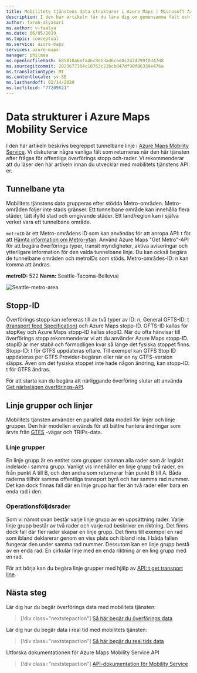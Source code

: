```yaml
---
title: Mobilitets tjänstens data strukturer i Azure Maps | Microsoft Azure Maps
description: I den här artikeln får du lära dig om gemensamma fält och data strukturer som returneras via Microsoft Azure Maps Mobility Services.
author: farah-alyasari
ms.author: v-faalya
ms.date: 06/05/2019
ms.topic: conceptual
ms.service: azure-maps
services: azure-maps
manager: philmea
ms.openlocfilehash: 685810a6efa46c8eb3ad6cee0c2424299f0347d8
ms.sourcegitcommit: 2823677304c10763c21bcb047df90f86339e476a
ms.translationtype: MT
ms.contentlocale: sv-SE
ms.lasthandoff: 02/14/2020
ms.locfileid: "77209621"
---
```

# <a name="data-structures-in-azure-maps-mobility-service"></a>Data strukturer i Azure Maps Mobility Service

I den här artikeln beskrivs begreppet tunnelbane linje i [Azure Maps Mobility Service](https://aka.ms/AzureMapsMobilityService). Vi diskuterar några vanliga fält som returneras när den här tjänsten efter frågas för offentliga överförings stopp och-rader. Vi rekommenderar att du läser den här artikeln innan du utvecklar med mobilitets tjänstens API: er.

## <a name="metro-area"></a>Tunnelbane yta

Mobilitets tjänstens data grupperas efter stödda Metro-områden. Metro-områden följer inte stads gränser. Ett tunnelbane område kan innehålla flera städer, tätt ifylld stad och omgivande städer. Ett land/region kan i själva verket vara ett tunnelbane område. 

`metroID` är ett Metro-områdens ID som kan användas för att anropa API: t för att [Hämta information om Metro-ytan](https://aka.ms/AzureMapsMobilityMetroAreaInfo). Använd Azure Maps "Get Metro"-API för att begära överförings typer, transit myndigheter, aktiva aviseringar och ytterligare information för den valda tunnelbane linje. Du kan också begära de tunnelbane områden och metroIDs som stöds. Metro-områdes-ID: n kan komma att ändras.

**metroID:** 522 **Namn:** Seattle-Tacoma-Bellevue

![Seattle-metro-area](./media/mobility-service-data-structure/seattle-metro.png)

## <a name="stop-ids"></a>Stopp-ID

Överförings stopp kan refereras till av två typer av ID: n, General GFTS-ID: t [(transport feed Specification)](https://gtfs.org/) och Azure Maps stopp-ID. GFTS-ID kallas för stopKey och Azure Maps stopp-ID kallas stopID. När du ofta hänvisar till överförings stopp rekommenderar vi att du använder Azure Maps stopp-ID. stopID är mer stabil och förmodligen kvar så länge det fysiska stoppet finns. Stopp-ID: t för GTFS uppdateras oftare. Till exempel kan GTFS Stop ID uppdateras per GTFS Provider-begäran eller när en ny GTFS-version släpps. Även om det fysiska stoppet inte hade någon ändring, kan stopp-ID: t för GTFS ändras.

För att starta kan du begära att närliggande överföring slutar att använda [Get närbelägen överförings-API](https://aka.ms/AzureMapsMobilityNearbyTransit).

## <a name="line-groups-and-lines"></a>Linje grupper och linjer

Mobilitets tjänsten använder en parallell data modell för linjer och linje grupper. Den här modellen används för att bättre hantera ändringar som ärvts från [GTFS](https://gtfs.org/) -vägar och TRIPs-data.


### <a name="line-groups"></a>Linje grupper

En linje grupp är en entitet som grupper samman alla rader som är logiskt indelade i samma grupp. Vanligt vis innehåller en linje grupp två rader, en från punkt A till B, och den andra som returnerar från punkt B till A. Båda raderna tillhör samma offentliga transport byrå och har samma rad nummer. Det kan dock finnas fall där en linje grupp har fler än två rader eller bara en enda rad i den.


### <a name="lines"></a>Operationsföljdsrader

Som vi nämnt ovan består varje linje grupp av en uppsättning rader. Varje linje grupp består av två rader och varje rad beskriver en riktning.  Det finns dock fall där fler rader skapar en linje grupp. Det finns till exempel en rad som ibland deklarerar genom en viss plats och ibland inte. I båda fallen fungerar den under samma rad nummer. Dessutom kan en linje grupp bestå av en enda rad. En cirkulär linje med en enda riktning är en ling grupp med en rad.

För att börja kan du begära linje grupper med hjälp av [API: t get transport line](https://aka.ms/AzureMapsMobilityTransitLine).


## <a name="next-steps"></a>Nästa steg

Lär dig hur du begär överförings data med mobilitets tjänsten:

> [!div class="nextstepaction"]
> [Så här begär du överförings data](how-to-request-transit-data.md)

Lär dig hur du begär data i real tid med mobilitets tjänsten:

> [!div class="nextstepaction"]
> [Så här begär du real tids data](how-to-request-real-time-data.md)

Utforska dokumentationen för Azure Maps Mobility Service API

> [!div class="nextstepaction"]
> [API-dokumentation för Mobility Service](https://aka.ms/AzureMapsMobilityService)
